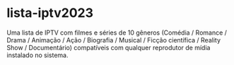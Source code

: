 # lista-iptv2023

Uma lista de IPTV com filmes e séries de 10 gêneros (Comédia / Romance / Drama / Animação / Ação / Biografia / Musical / Ficção científica / Reality Show / Documentário) compatíveis com qualquer reprodutor de mídia instalado no sistema.
